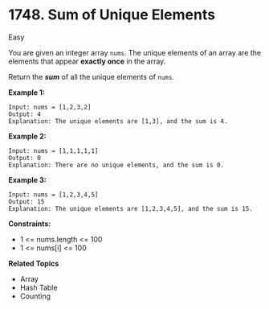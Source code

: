 # 1748. Sum of Unique Elements

Easy

You are given an integer array `nums`. The unique elements of an array are the elements that appear **exactly once** in the array.

Return the ***sum*** of all the unique elements of `nums`.

 

**Example 1:**
```
Input: nums = [1,2,3,2]
Output: 4
Explanation: The unique elements are [1,3], and the sum is 4.
```
**Example 2:**
```
Input: nums = [1,1,1,1,1]
Output: 0
Explanation: There are no unique elements, and the sum is 0.
```
**Example 3:**
```
Input: nums = [1,2,3,4,5]
Output: 15
Explanation: The unique elements are [1,2,3,4,5], and the sum is 15.
 ```

**Constraints:**

- 1 <= nums.length <= 100
- 1 <= nums[i] <= 100

**Related Topics**
- Array
- Hash Table
- Counting